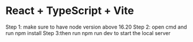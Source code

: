 # React + TypeScript + Vite

Step 1: make sure to have node version above 16.20
Step 2: open cmd and run npm install
Step 3:then run npm run dev to start the local server